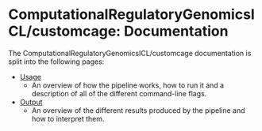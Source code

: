 # ComputationalRegulatoryGenomicsICL/customcage: Documentation

The ComputationalRegulatoryGenomicsICL/customcage documentation is split into the following pages:

- [Usage](usage.md)
  - An overview of how the pipeline works, how to run it and a description of all of the different command-line flags.
- [Output](output.md)
  - An overview of the different results produced by the pipeline and how to interpret them.
